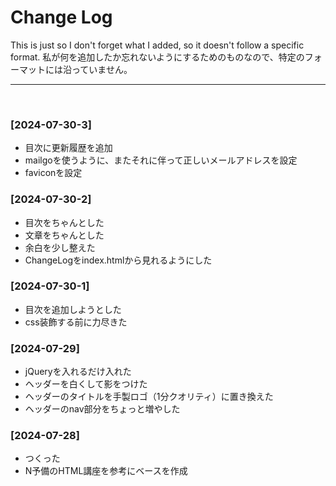 # Change Log

This is just so I don't forget what I added, so it doesn't follow a specific format.
私が何を追加したか忘れないようにするためのものなので、特定のフォーマットには沿っていません。

***

</br>

### [2024-07-30-3]
- 目次に更新履歴を追加
- mailgoを使うように、またそれに伴って正しいメールアドレスを設定
- faviconを設定

### [2024-07-30-2]
- 目次をちゃんとした
- 文章をちゃんとした
- 余白を少し整えた
- ChangeLogをindex.htmlから見れるようにした

### [2024-07-30-1]
- 目次を追加しようとした
- css装飾する前に力尽きた

### [2024-07-29]
- jQueryを入れるだけ入れた
- ヘッダーを白くして影をつけた
- ヘッダーのタイトルを手製ロゴ（1分クオリティ）に置き換えた
- ヘッダーのnav部分をちょっと増やした

### [2024-07-28]
- つくった
- N予備のHTML講座を参考にベースを作成
